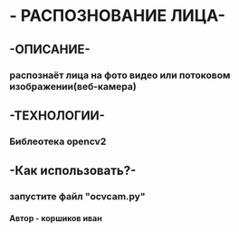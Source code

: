 # - РАСПОЗНОВАНИЕ ЛИЦА-

## -ОПИСАНИЕ-
### распознаёт лица на фото видео или потоковом изображении(веб-камера)

## -ТЕХНОЛОГИИ-
### Библеотека opencv2
## -Как использовать?-
### запустите файл "ocvcam.py"

#### Автор - коршиков иван